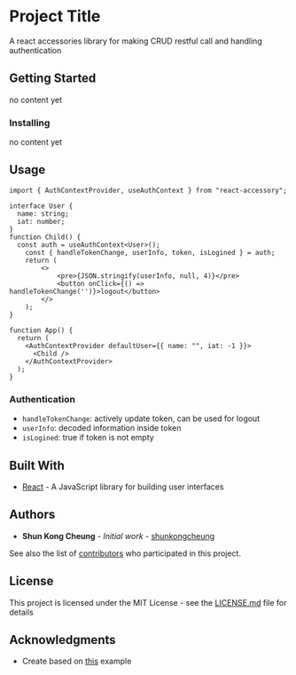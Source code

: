 # Project Title

A react accessories library for making CRUD restful call and handling authentication

## Getting Started

no content yet

### Installing

no content yet

## Usage

```
import { AuthContextProvider, useAuthContext } from "react-accessory";

interface User {
  name: string;
  iat: number;
}
function Child() {
  const auth = useAuthContext<User>();
	const { handleTokenChange, userInfo, token, isLogined } = auth;
	return (
		<>
			<pre>{JSON.stringify(userInfo, null, 4)}</pre>
			<button onClick={() => handleTokenChange('')}>logout</button>
		</>
	);
}

function App() {
  return (
    <AuthContextProvider defaultUser={{ name: "", iat: -1 }}>
      <Child />
    </AuthContextProvider>
  );
}
```

### Authentication
* `handleTokenChange`: actively update token, can be used for logout
* `userInfo`: decoded information inside token
* `isLogined`: true if token is not empty


## Built With

* [React](http://https://reactjs.org/) - A JavaScript library for building user interfaces

## Authors

* **Shun Kong Cheung** - *Initial work* - [shunkongcheung](https://github.com/shunkongcheung)

See also the list of [contributors](https://github.com/shunkongcheung/react-accessories) who participated in this project.

## License

This project is licensed under the MIT License - see the [LICENSE.md](LICENSE.md) file for details

## Acknowledgments

* Create based on [this](https://www.pluralsight.com/guides/react-typescript-module-create) example
